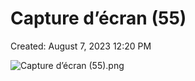 # Capture d’écran (55)

Created: August 7, 2023 12:20 PM

![Capture d’écran (55).png](Capture%20d%E2%80%99e%CC%81cran%20(55)%20d1b5cb47d6cf4621bfcb13df95bdf0b0/Capture_dcran_(55).png)